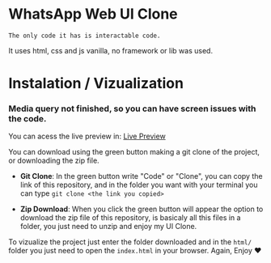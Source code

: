 # WhatsApp Web UI Clone

`The only code it has is interactable code.`

It uses html, css and js vanilla, no framework or lib was used.

# Instalation / Vizualization

### Media query not finished, so you can have screen issues with the code.
You can acess the live preview in: [Live Preview](https://htmlpreview.github.io/?https://github.com/O-Prisma/WhatsAppWeb-UI-Clone/blob/master/html/index.html)

You can download using the green button making a git clone of the
project, or downloading the zip file.

- **Git Clone**:
    In the green button write "Code" or "Clone", you can copy the link of this
    repository, and in the folder you want with your terminal you can type
    `git clone <the link you copied>`

- **Zip Download**:
    When you click the green button will appear the option to download the zip
    file of this repository, is basicaly all this files in a folder, you just
    need to unzip and enjoy my UI Clone.

To vizualize the project just enter the folder downloaded and in the `html/`
folder you just need to open the `index.html` in your browser. Again,
Enjoy ❤
